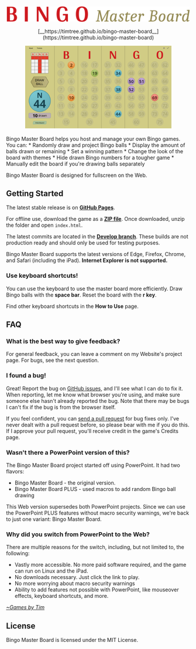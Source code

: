 <div style="text-align:center"><p><img src="./assets/img/BingoMasterBoard.svg" alt="Bingo Master Board" width="500"/></p>
<p style="text-align:center;">
[__https://timtree.github.io/bingo-master-board__](https://timtree.github.io/bingo-master-board)
</p>
</div>
<div style="text-align:center"><img src="./assets/img/BingoScreenshot1.png" alt="Bingo Master Board Screenshot" width="400"/></div>
<br/>
Bingo Master Board helps you host and manage your own Bingo games. You can:
* Randomly draw and project Bingo balls
* Display the amount of balls drawn or remaining
* Set a winning pattern
* Change the look of the board with themes
* Hide drawn Bingo numbers for a tougher game
* Manually edit the board if you're drawing balls separately

Bingo Master Board is designed for fullscreen on the Web.

## Getting Started
The latest stable release is on [__GitHub Pages__](https://timtree.github.io/bingo-master-board).

For offline use, download the game as a [__ZIP file__](https://github.com/TimTree/bingo-master-board/archive/master.zip). Once downloaded, unzip the folder and open `index.html`.

The latest commits are located in the [__Develop branch__](https://github.com/TimTree/bingo-master-board/tree/develop). These builds are not production ready and should only be used for testing purposes.

Bingo Master Board supports the latest versions of Edge, Firefox, Chrome, and Safari (including the iPad). __Internet Explorer is not supported.__

### Use keyboard shortcuts!
You can use the keyboard to use the master board more efficiently. Draw Bingo balls with the __space bar__. Reset the board with the __r key__.

Find other keyboard shortcuts in the __How to Use__ page.

## FAQ
### What is the best way to give feedback?
For general feedback, you can leave a comment on my Website's project page. For bugs, see the next question.

### I found a bug!
Great! Report the bug on [GitHub issues](https://github.com/timtree/bingo-master-board/issues), and I'll see what I can do to fix it. When reporting, let me know what browser you're using, and make sure someone else hasn't already reported the bug. Note that there may be bugs I can't fix if the bug is from the browser itself.

If you feel confident, you can [send a pull request](https://github.com/timtree/bingo-master-board/pulls) for bug fixes only. I've never dealt with a pull request before, so please bear with me if you do this. If I approve your pull request, you'll receive credit in the game's Credits page.

### Wasn't there a PowerPoint version of this?

The Bingo Master Board project started off using PowerPoint. It had two flavors:

* Bingo Master Board - the original version.
* Bingo Master Board PLUS - used macros to add random Bingo ball drawing

This Web version supersedes both PowerPoint projects. Since we can use the PowerPoint PLUS features without macro security warnings, we're back to just one variant: Bingo Master Board.

### Why did you switch from PowerPoint to the Web?

There are multiple reasons for the switch, including, but not limited to, the following:
* Vastly more accessible. No more paid software required, and the game can run on Linux and the iPad.
* No downloads necessary. Just click the link to play.
* No more worrying about macro security warnings
* Ability to add features not possible with PowerPoint, like mouseover effects, keyboard shortcuts, and more.

[*~Games by Tim*](https://www.gamesbytim.com)

## License
Bingo Master Board is licensed under the MIT License.
